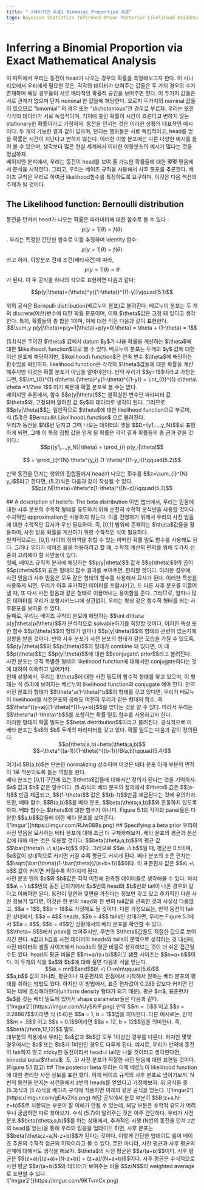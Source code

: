```yaml
---
title: " [베이지안 추론] Binomial Proportion 추론"
tags: Bayesian Statistics Inference Prior Posterior Likelihood Evidence
---
```


# Inferring a Binomial Proportion via Exact Mathematical Analysis
이 파트에서 우리는 동전이 head가 나오는 경우의 확률을 측정해보고자 한다. 이 시나리오에서 우리에게 필요한 것은, 각각의 데이터가 보여주는 값들은 두 가지 경우의 수가 존재하며 해당 경우들이 서로 배타적인 확률적 공간을 보여주면 된다. 이 두가지 값들은 서로 관계가 없으며 단지 nominal 한 값들에 해당한다. 오로지 두가지의 nominal 값들이 있으므로 "binomial" 의 경우 또는 "dichotomous"한 경우로 부르자. 우리는 또한 각각의 데이터가 서로 독립적이며, 기저에 놓인 확률이 시간이 흐른다고 변하지 않는 stationary한 확률이라고 가정하자. 동전을 던지는 것은 이러한 상황의 대표적인 예시이다: 두 개의 가능한 결과 값이 있으며, 던지는 행위들은 서로 독립적이고, head를 얻을 확률은 시간이 지난다고 변하지 않는다. 이러한 이항 분포에는 다른 다양한 예시를 들어 볼 수 있으며, 생각보다 많은 현실 세계에서 이러한 이항분포의 예시가 많다는 것을 명심하자. <br>
베이지안 분석에서, 우리는 동전이 head를 보여 줄 가능한 확률들에 대한 몇몇 믿음에서 분석을 시작한다. 그리고, 우리는 베이즈 규칙을 사용해서 사후 분포를 추론한다. 베이즈 규칙은 우리로 하여금 likelihood함수를 특정하도록 요구하며, 이것은 다음 섹션의 주제가 될 것이다.
## The Likelihood function: Bernoulli distribution
동전을 던져서 head가 나오는 확률은 파라미터에 대한 함수로 볼 수 있다 : $$p(y=1|\theta) = f(\theta)$$. 우리는 특정한 간단한 함수로 이를 추정하며 identity 함수: $$p(y=1|\theta)=f(\theta)$$라고 하자. 이항분포 전제 조건(배타사건)에 따라, $$p(y=1|\theta)=\theta$$가 된다. 이 두 공식을 하나의 식으로 표현하면 다음과 같다:<br>
<center>$$p(y|\theta)={\theta}^y{(1-\theta)}^{(1-y)}\qquad(5.1)$$</center><br>
위의 공식은 Bernoulli distribution(베르누이 분포)로 불려진다. 베르누이 분포는 두 개의 discrete(이산)변수에 대한 확률 분포이며, 이때 $\theta$값은 고정 돼 있다고 생각한다. 특히, 확률들의 총 합은 1이며, 이에 대한 식은 다음과 같이 표현한다.<br>
<center>$$\sum_y p(y|\theta)=p(y=1|\theta)+p(y=0|\theta) = \theta + (1-\theta) = 1$$</center><br>
(5.1)식은 주어진 $\theta$ 값에서 datum $y$가 나올 확률을 계산하는 $\theta$에 대한 $likelihood\ function$으로 볼 수 있다. 베르누이 분포는 두개의 $y$ 값에 대한 이산 분포에 해당하지만, $likelihood\ function$은 연속 변수 $\theta$에 해당하는 함수임을 확인하자. likelihood function은 각각의 $\theta$값들에 대한 확률을 계산해주지만 이것은 확률 분포가 아님을 알아야한다. 만약 우리가 $$y=1$$이라고 가정한다면, $$\int_{0}^{1} d\theta\ {\theta}^y(1-\theta)^{(1-y)} = \int_{0}^{1} d\theta\ \theta =1/2\ne 1$$ 이기 때문에 확률 분포로 볼 수는 없다.<br>
베이지안 추론에서, 함수 $$p(y|\theta)$$는 불확실한 변수인 파라미터 값 $\theta$와, 고정되며 알려진 값 $y$의 데이터로 생각이 된다. 그러므로 $$p(y|\theta)$$는 일반적으로 $\theta$에 대한 likelihood function으로 부르며, 식 (5.1)은 $Bernoulli\ Likelihood\ function$ 으로 불려진다. <br>
 우리가 동전을 $N$번 던지고 그때 나오는 데이터의 셋을 $$D={y1,...,y_N}$$로 표현하게 되면, 그때 이 특정 집합 값을 얻게 될 확률은 각각 결과 확률들의 총 곱과 같을 것이다.:
<center>$$p({y1,...,y_N}|\theta) = \prod_{i} p(y_i|\theta)$$</center><br>
<center>$$ = \prod_{i}^{N} \theta^{y_i} (1-\theta)^{(1-y_i)}\qquad(5.2)$$</center><br>
만약 동전을 던지는 행위의 집합들에서 head가 나오는 횟수를 $$z=\sum_{i}^{N} y_i$$라고 한다면, (5.2)식은 다음과 같이 작성될 수 있다.<br>
<center>$$p(z,N|\theta)=\theta^z(1-\theta)^{(N-z)}\qquad(5.3)$$</center><br>
## A description of beliefs: The beta distribution
이번 챕터에서, 우리는 믿음에 대한 사후 분포의 수학적 형태를 유도하기 위해 순전히 수학적 분석만을 사용할 것이다. 수치적인 approximation은 사용하지 않는다. 이를 진행하기 위해서 우리의 사전 믿음에 대한 수학적인 묘사가 우선 필요하다. 즉, [0,1] 범위에 존재하는 $\theta$값들을 활용하여, 사전 믿음 확률을 계산하기 위한 수학적인 식이 필요하다.<br>
원칙적으로는, [0,1] 사이의 정의역을 취할 수 있는 어떠한 확률 밀도 함수를 사용해도 된다. 그러나 우리가 베이즈 룰을 적용하려고 할 때, 수학적 계산의 편의를 위해 두가지 신중히 고려해야 할 사안들이 있다. <br>
첫째, 베이즈 규칙의 분자에 해당하는 $$p(y|\theta)$$ 값과 $$p(\theta)$$의 곱이 $$p(\theta)$$와 같은 형태의 함수 결과를 보여주면, 편리할 것이다. 이러한 경우에, 사전 믿음과 사후 믿음은 모두 같은 형태의 함수를 사용해서 묘사가 된다. 이러한 특성을 사용하게 되면, 우리가 이후 추가적인 데이터를 포함시키고, 또 다른 사후 분포를 이끌어 낼 때, 또 다시 사전 믿음과 같은 형태로 이끌어내는 용이함을 준다. 그러므로, 얼마나 많은 데이터를 우리가 포함시키느냐에 상관없이, 우리는 항상 같은 함수적 형태를 띄는 사후분포를 보여줄 수 있다. <br>
둘째로, 우리는 베이즈 규칙의 분모에 해당하는 $$\int d\theta p(y|\theta)p(\theta)$$가 분석적으로 solvable하기를 희망할 것이다. 이러한 특성 또한 함수 $$p(\theta)$$의 형태가 얼마나 $$p(y|\theta)$$의 형태와 관련이 있는지에 영향을 받을 것이다. 만약 사후 분포가 사전 분포의 형태가 같은 모습을 가질 수 있도록, $$p(y|\theta)$$와 $$p(\theta)$$의 형태가 combine 돼 있다면, 이 때 $$p(\theta)$$는 $$p(y|\theta)$$에 대한 $$conjugate\  prior$$라고 불려진다. 사전 분포는 오직 특별한 형태의 likelihood function에 대해서만 conjugate하다는 것에 대하여 이해하고 넘어가자.<br>
현재 상황에서, 우리는 $\theta$에 대한 사전 밀도의 함수적 형태를 찾고 있으며, 이 형태는 식 (5.1)에 보여지는 베르누이 likelihood function과 conjugate 해야 한다. 만약 사전 분포의 형태가 $$\theta^a(1-\theta)^b$$의 형태를 갖고 있다면, 우리가 베르누이 likelihood를 사전분포와 곱해도 여전히 우리가 같은 형태의 함수, 즉 $$\theta^{(y+a)}(1-\theta)^{(1-y+b)}$$를 얻다는 것을 알 수 있다. 따라서 우리는 $$\theta^a(1-\theta)^b$$를 포함하는 확률 밀도 함수를 사용하고자 한다.<br>
이러한 형태의 확률 밀도는 $$beta\ distribution$$이라고 불려진다. 공식적으로 이 베타 분포는 $a$와 $b$ 두개의 파라미터를 갖고 있다. 확률 밀도는 다음과 같이 정의된다. <br>
<center>$$p(\theta|a,b)=beta(\theta;a,b)$$<br>$$=\theta^{(a-1)}(1-\theta)^{(b-1)}/B(a,b)\qquad(5.4)$$</center><br>
여기서 $B(a,b)$는 단순한 normalizing 상수이며 이것은 베타 분포 아래 부분의 면적이 1로 적분되도록 돕는 역할을 한다.<br>
베타 분포는 [0,1] 구간에 있는 $\theta$값들에 대해서만 정의가 된다는 것을 기억하자. $a$ 값과 $b$ 값은 양수이다. (5.4)식의 베타 분포의 정의에서 $\theta$ 값은 $$(a-1)$$ 만큼 제곱되고, $$(1-\theta)$$ 값은 $$(b-1)$$만큼 제곱된다는 것에 유의하자. 또한, 베타 함수, $$B(a,b)$$를 베타 분포, $$beta(\theta;a,b)$$와 혼동하지 않도록 하자. 베타 함수는 $\theta$에 대한 함수가 아니다. Figure 5.1의 각각의 panel들은 다양한 $$a,b$$값들에 대한 베타 분포를 보여준다.<br>
!['Imgur'](https://imgur.com/RJw088s.png)
## Specifying a beta prior
우리의 사전 믿음을 묘사하는 베타 분포에 대해 조금 더 구체화해보자. 베타 분포의 평균과 분산 값에 대해 아는 것은 유용할 것이다. $$beta(\theta;a,b)$$의 평균 값 $$\bar{\theta}\ =\ a/(a+b)$$ 이다. 그러므로 $$a\ =\ b$$일 때, 평균은 0.5이며, $a$값이 상대적으로 커지면 커질 수록 평균도 커지게 된다. 베타 분포의 표준 편차는 $$\sqrt{\bar{\theta}(1-\bar{\theta})/(a+b+1)}$$이다. 이 표준편차 값은 $$a\ +\ b$$ 값이 커지면 커질수록 작아지게 된다.<br>
사전 분포 안의 $a$와 $b$값은 각각 이전에 관측된 데이터들로 생각해볼 수 있다. 마치 $$a\ + \ b$$번의 동전 던지기에서 $a$번의 head와 $b$번의 tail이 나온 경우와 같다고 이해하면 된다.
동전이 앞면과 뒷면을 가진다는 정보만 갖고 있고 추가적인 다른 사전 정보가 없다면, 이것은 한 번의 head와 한 번의 tail값을 관측한 것과 사실상 다름없고, $$a = 1$$, $$b = 1$$로 가정해도 될 것이다. 다른 가정으로는, 만약 동전이 fair한 상태에서, $$a = 4$$ heads, $$b = 4$$ tails인 상태라면, 우리는 Figure 5.1에서 $$a = 4$$, $$b = 4$$인 상황에서의 베타 분포를 확인할 수 있다. $$\theta=.5$$에서 peak를 보여주지만, 주변의 $\theta$값들도 적절한 값으로 보여지긴 한다. a값과 b값을 사전 데이터의 heads와 tails의 문맥으로 생각하는 것 대신에, 사전 데이터와 샘플 사이즈에서 heads의 평균 비율로 생각해보는 것이 더 쉬운 접근일 수도 있다. head의 평균 비율은 $$m=a/(a+b)$$이고 샘플 사이즈는 $$n=a+b$$이다. 이 두개의 식을 $a$와 $b$에 대해 풀면 다음의 식을 얻는다.<br>
<center>$$a\ = mn$$and$$b\ =\ (1-m)n\qquad(5.6)$$</center>
$$a,b$$ 값이 아니라, 평균이나 표준편차의 관점에서 시작해서 원하는 베타 분포의 평태를 취하는 방법도 있다. 하지만 이 방법에서, 표준 편차값이 0.289 값보다 커지면 안되는 데에 조심해야한다(uniform density 형태가 되기 때문). 평균 $m$, 표준편차 $s$를 갖는 베타 밀도에 있어서 shape parameter들은 다음과 같다.<br>
!['Imgur2'](https://imgur.com/iUySKrP.png)
만약 $$m = .5$$ 이고 $$s = 0.28867$$이라면 식 (5.6)은 $$a = 1, b = 1$$임을 의미한다. 다른 예시로는, 만약 $$m = .5$$ 이고 $$s = 0.1$$이라면 $$a = 12, b = 12$$임을 의미한다. 즉, $$beta(\theta,12,12)$$ 밀도.<br>
대부분의 적용에서 우리는 $a$값과 $b$값 모두 1이상인 경우를 다룬다. 하지만 몇몇 경우에서는 $a$ 또는 $b$가 1미만인 경우도 다루게 된다. 예시로, 우리가 만약에 동전이 fair하지 않고 tricky한 동전이라서 head나 tail만 나올 것이라고 생각한다면, bimodal beta($\theta$; .5, .5) 사전 분포가 적절한 사전 믿음에 대한 표현일 것이다.(Figure 5.1 참고)
## The posterior beta
우리는 이제 베르누이 likelihood function에 대한 편리한 사전 정보를 표현 했다. 이제 베이즈 규칙의 사후 분포로 넘어가보자. N번의 동전을 던지는 사건들에서 z번의 heads를 얻었다고 가정해보자. 위 공식들 중 (5.3)식과 (5.4)식을 베이즈 규칙에 적용하면 아래와 같은 공식을 얻는다.
!['Imgur2'](https://imgur.com/gEAxZKs.png)
해당 공식에서 분모 부분이 $$B(z+a,N-z+b)$$로 치환되는 부분이 잘 이해가 안될 수 있는데, 해당 부분은 수학적 유도가 어려우니 궁금하면 따로 찾아보자. 수식 (5.7)이 알려주는 것은 아주 간단하다. 우리가 사전 분포 $$beta(\theta;a,b)$$를 아는 상태에서, 추가적인 시행 (N번의 동전을 던져 z번의 head를 얻는)을 통해 우리의 믿음을 업데이트 하면, 사후 분포는 $$beta(\theta;z+a,N-z+b)$$가 된다는 것이다. 이렇게 간단한 업데이트 룰이 베이즈 추론의 수학적 접근의 미학이라고 볼 수 있다. 뿐만 아니라, 사전 평균과 사후 평균의 관계에 대해서도 생각을 해보자. $\theta$의 사전 평균은 $$a/(a+b)$$이다. 사후 평균은 $$(z+a)/[(z+a)+(N-z+b)] = (z+a)/(N+a+b)$$이다. 사후 평균은 수식적으로 사전 평균 $$a/(a+b)$$와 데이터가 보여주는 비율 $$z/N$$의 weighted average로 표현할 수 있다.<br>
!['Imgur2'](https://imgur.com/9KTvmCx.png)
